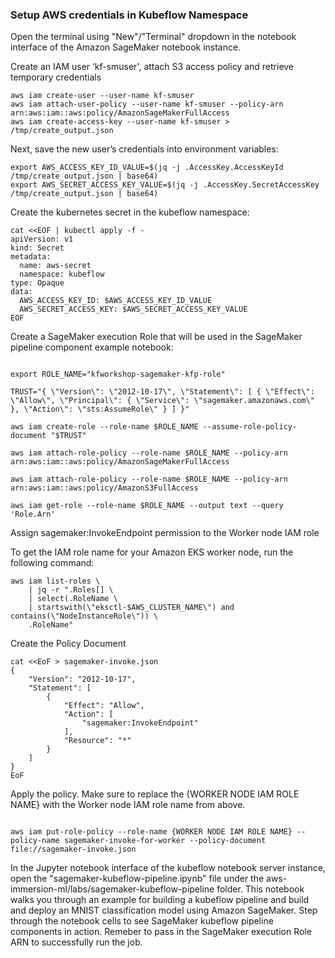 ### Setup AWS credentials in Kubeflow Namespace

Open the terminal using "New"/"Terminal"  dropdown in the notebook interface of the Amazon SageMaker notebook instance.

Create an IAM user ‘kf-smuser', attach S3 access policy and retrieve temporary credentials


```shell
aws iam create-user --user-name kf-smuser
aws iam attach-user-policy --user-name kf-smuser --policy-arn arn:aws:iam::aws:policy/AmazonSageMakerFullAccess
aws iam create-access-key --user-name kf-smuser > /tmp/create_output.json
```

Next, save the new user’s credentials into  environment variables:

```shell
export AWS_ACCESS_KEY_ID_VALUE=$(jq -j .AccessKey.AccessKeyId /tmp/create_output.json | base64)
export AWS_SECRET_ACCESS_KEY_VALUE=$(jq -j .AccessKey.SecretAccessKey /tmp/create_output.json | base64)
```

Create the kubernetes secret in the kubeflow namespace:

```shell
cat <<EOF | kubectl apply -f -
apiVersion: v1
kind: Secret
metadata:
  name: aws-secret
  namespace: kubeflow
type: Opaque
data:
  AWS_ACCESS_KEY_ID: $AWS_ACCESS_KEY_ID_VALUE
  AWS_SECRET_ACCESS_KEY: $AWS_SECRET_ACCESS_KEY_VALUE
EOF

```

Create a SageMaker execution Role that will be used in the SageMaker pipeline component example notebook:

```shell

export ROLE_NAME="kfworkshop-sagemaker-kfp-role"

TRUST="{ \"Version\": \"2012-10-17\", \"Statement\": [ { \"Effect\": \"Allow\", \"Principal\": { \"Service\": \"sagemaker.amazonaws.com\" }, \"Action\": \"sts:AssumeRole\" } ] }"

aws iam create-role --role-name $ROLE_NAME --assume-role-policy-document "$TRUST"

aws iam attach-role-policy --role-name $ROLE_NAME --policy-arn arn:aws:iam::aws:policy/AmazonSageMakerFullAccess

aws iam attach-role-policy --role-name $ROLE_NAME --policy-arn arn:aws:iam::aws:policy/AmazonS3FullAccess

aws iam get-role --role-name $ROLE_NAME --output text --query 'Role.Arn'

```

Assign sagemaker:InvokeEndpoint permission to the Worker node IAM role

To get the IAM role name for your Amazon EKS worker node, run the following command:

```shell
aws iam list-roles \
    | jq -r ".Roles[] \
    | select(.RoleName \
    | startswith(\"eksctl-$AWS_CLUSTER_NAME\") and contains(\"NodeInstanceRole\")) \
    .RoleName"

```
Create the Policy Document

```shell
cat <<EoF > sagemaker-invoke.json
{
    "Version": "2012-10-17",
    "Statement": [
        {
            "Effect": "Allow",
            "Action": [
                "sagemaker:InvokeEndpoint"
            ],
            "Resource": "*"
        }
    ]
}
EoF

```
Apply the policy. Make sure to replace the {WORKER NODE IAM ROLE NAME} with the Worker node IAM role name from above.

```shell

aws iam put-role-policy --role-name {WORKER NODE IAM ROLE NAME} --policy-name sagemaker-invoke-for-worker --policy-document file://sagemaker-invoke.json

```

In the Jupyter notebook interface of the kubeflow notebook server instance, open the "sagemaker-kubeflow-pipeline.ipynb" file under the aws-immersion-ml/labs/sagemaker-kubeflow-pipeline folder. This notebook walks you through an example for building a kubeflow pipeline and build and deploy an MNIST classification model using Amazon SageMaker. Step through the notebook cells to see SageMaker kubeflow pipeline components in action. Remeber to pass in the SageMaker execution Role ARN to successfully run the job.





